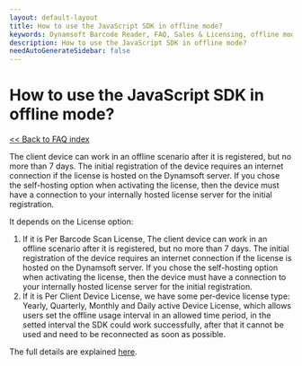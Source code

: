 ```yaml
---
layout: default-layout
title: How to use the JavaScript SDK in offline mode?
keywords: Dynamsoft Barcode Reader, FAQ, Sales & Licensing, offline mode use
description: How to use the JavaScript SDK in offline mode?
needAutoGenerateSidebar: false
---
```


# How to use the JavaScript SDK in offline mode?

[<< Back to FAQ index](index.md)

The client device can work in an offline scenario after it is registered, but no more than 7 days. The initial registration of the device requires an internet connection if the license is hosted on the Dynamsoft server. If you chose the self-hosting option when activating the license, then the device must have a connection to your internally hosted license server for the initial registration.

It depends on the License option:

1. If it is Per Barcode Scan License, The client device can work in an offline scenario after it is registered, but no more than 7 days. The initial registration of the device requires an internet connection if the license is hosted on the Dynamsoft server. If you chose the self-hosting option when activating the license, then the device must have a connection to your internally hosted license server for the initial registration.
2. If it is Per Client Device License, we have some per-device license type: Yearly, Quarterly, Monthly and Daily active Device License, which allows users set the offline usage interval in an allowed time period, in the setted interval the SDK could work successfully, after that it cannot be used and need to be reconnected as soon as possible. 

The full details are explained [here](https://www.dynamsoft.com/license-server/docs/about/licensefaq.html?ver=latest#can-a-client-device-work-offline).
